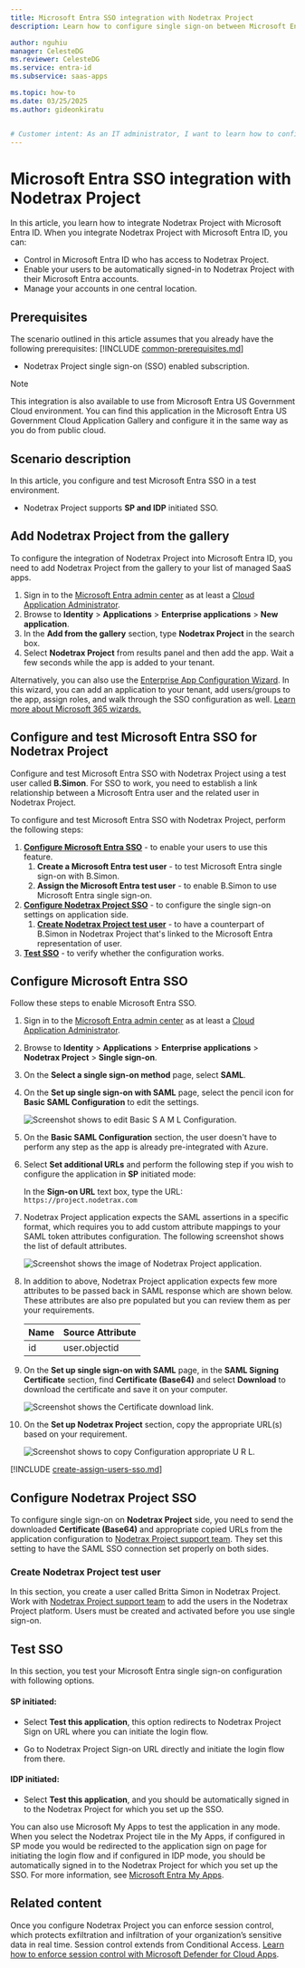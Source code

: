 ```yaml
---
title: Microsoft Entra SSO integration with Nodetrax Project
description: Learn how to configure single sign-on between Microsoft Entra ID and Nodetrax Project.

author: nguhiu
manager: CelesteDG
ms.reviewer: CelesteDG
ms.service: entra-id
ms.subservice: saas-apps

ms.topic: how-to
ms.date: 03/25/2025
ms.author: gideonkiratu


# Customer intent: As an IT administrator, I want to learn how to configure single sign-on between Microsoft Entra ID and Nodetrax Project so that I can control who has access to Nodetrax Project, enable automatic sign-in with Microsoft Entra accounts, and manage my accounts in one central location.
---
```


# Microsoft Entra SSO integration with Nodetrax Project

In this article,  you learn how to integrate Nodetrax Project with Microsoft Entra ID. When you integrate Nodetrax Project with Microsoft Entra ID, you can:

* Control in Microsoft Entra ID who has access to Nodetrax Project.
* Enable your users to be automatically signed-in to Nodetrax Project with their Microsoft Entra accounts.
* Manage your accounts in one central location.

## Prerequisites
The scenario outlined in this article assumes that you already have the following prerequisites:
[!INCLUDE [common-prerequisites.md](~/identity/saas-apps/includes/common-prerequisites.md)]
* Nodetrax Project single sign-on (SSO) enabled subscription.

> [!NOTE]
> This integration is also available to use from Microsoft Entra US Government Cloud environment. You can find this application in the Microsoft Entra US Government Cloud Application Gallery and configure it in the same way as you do from public cloud.

## Scenario description

In this article,  you configure and test Microsoft Entra SSO in a test environment.

* Nodetrax Project supports **SP and IDP** initiated SSO.

## Add Nodetrax Project from the gallery

To configure the integration of Nodetrax Project into Microsoft Entra ID, you need to add Nodetrax Project from the gallery to your list of managed SaaS apps.

1. Sign in to the [Microsoft Entra admin center](https://entra.microsoft.com) as at least a [Cloud Application Administrator](~/identity/role-based-access-control/permissions-reference.md#cloud-application-administrator).
1. Browse to **Identity** > **Applications** > **Enterprise applications** > **New application**.
1. In the **Add from the gallery** section, type **Nodetrax Project** in the search box.
1. Select **Nodetrax Project** from results panel and then add the app. Wait a few seconds while the app is added to your tenant.

 Alternatively, you can also use the [Enterprise App Configuration Wizard](https://portal.office.com/AdminPortal/home?Q=Docs#/azureadappintegration). In this wizard, you can add an application to your tenant, add users/groups to the app, assign roles, and walk through the SSO configuration as well. [Learn more about Microsoft 365 wizards.](/microsoft-365/admin/misc/azure-ad-setup-guides)

<a name='configure-and-test-azure-ad-sso-for-nodetrax-project'></a>

## Configure and test Microsoft Entra SSO for Nodetrax Project

Configure and test Microsoft Entra SSO with Nodetrax Project using a test user called **B.Simon**. For SSO to work, you need to establish a link relationship between a Microsoft Entra user and the related user in Nodetrax Project.

To configure and test Microsoft Entra SSO with Nodetrax Project, perform the following steps:

1. **[Configure Microsoft Entra SSO](#configure-azure-ad-sso)** - to enable your users to use this feature.
    1. **Create a Microsoft Entra test user** - to test Microsoft Entra single sign-on with B.Simon.
    1. **Assign the Microsoft Entra test user** - to enable B.Simon to use Microsoft Entra single sign-on.
1. **[Configure Nodetrax Project SSO](#configure-nodetrax-project-sso)** - to configure the single sign-on settings on application side.
    1. **[Create Nodetrax Project test user](#create-nodetrax-project-test-user)** - to have a counterpart of B.Simon in Nodetrax Project that's linked to the Microsoft Entra representation of user.
1. **[Test SSO](#test-sso)** - to verify whether the configuration works.

<a name='configure-azure-ad-sso'></a>

## Configure Microsoft Entra SSO

Follow these steps to enable Microsoft Entra SSO.

1. Sign in to the [Microsoft Entra admin center](https://entra.microsoft.com) as at least a [Cloud Application Administrator](~/identity/role-based-access-control/permissions-reference.md#cloud-application-administrator).
1. Browse to **Identity** > **Applications** > **Enterprise applications** > **Nodetrax Project** > **Single sign-on**.
1. On the **Select a single sign-on method** page, select **SAML**.
1. On the **Set up single sign-on with SAML** page, select the pencil icon for **Basic SAML Configuration** to edit the settings.

   ![Screenshot shows to edit Basic S A M L Configuration.](common/edit-urls.png "Basic Configuration")

1. On the **Basic SAML Configuration** section, the user doesn't have to perform any step as the app is already pre-integrated with Azure.

1. Select **Set additional URLs** and perform the following step if you wish to configure the application in **SP** initiated mode:

    In the **Sign-on URL** text box, type the URL:
    `https://project.nodetrax.com`

1. Nodetrax Project application expects the SAML assertions in a specific format, which requires you to add custom attribute mappings to your SAML token attributes configuration. The following screenshot shows the list of default attributes.

	![Screenshot shows the image of Nodetrax Project application.](common/default-attributes.png "Attributes")

1. In addition to above, Nodetrax Project application expects few more attributes to be passed back in SAML response which are shown below. These attributes are also pre populated but you can review them as per your requirements.
	
	| Name | Source Attribute|
	| ---------| --------- |
	| id | user.objectid |

1. On the **Set up single sign-on with SAML** page, in the **SAML Signing Certificate** section,  find **Certificate (Base64)** and select **Download** to download the certificate and save it on your computer.

	![Screenshot shows the Certificate download link.](common/certificatebase64.png "Certificate")

1. On the **Set up Nodetrax Project** section, copy the appropriate URL(s) based on your requirement.

	![Screenshot shows to copy Configuration appropriate U R L.](common/copy-configuration-urls.png "Configuration")

<a name='create-an-azure-ad-test-user'></a>

[!INCLUDE [create-assign-users-sso.md](~/identity/saas-apps/includes/create-assign-users-sso.md)]

## Configure Nodetrax Project SSO

To configure single sign-on on **Nodetrax Project** side, you need to send the downloaded **Certificate (Base64)** and appropriate copied URLs from the application configuration to [Nodetrax Project support team](mailto:support@nodetrax.com). They set this setting to have the SAML SSO connection set properly on both sides.

### Create Nodetrax Project test user

In this section, you create a user called Britta Simon in Nodetrax Project. Work with [Nodetrax Project support team](mailto:support@nodetrax.com) to add the users in the Nodetrax Project platform. Users must be created and activated before you use single sign-on.

## Test SSO 

In this section, you test your Microsoft Entra single sign-on configuration with following options. 

#### SP initiated:

* Select **Test this application**, this option redirects to Nodetrax Project Sign on URL where you can initiate the login flow.  

* Go to Nodetrax Project Sign-on URL directly and initiate the login flow from there.

#### IDP initiated:

* Select **Test this application**, and you should be automatically signed in to the Nodetrax Project for which you set up the SSO. 

You can also use Microsoft My Apps to test the application in any mode. When you select the Nodetrax Project tile in the My Apps, if configured in SP mode you would be redirected to the application sign on page for initiating the login flow and if configured in IDP mode, you should be automatically signed in to the Nodetrax Project for which you set up the SSO. For more information, see [Microsoft Entra My Apps](/azure/active-directory/manage-apps/end-user-experiences#azure-ad-my-apps).

## Related content

Once you configure Nodetrax Project you can enforce session control, which protects exfiltration and infiltration of your organization’s sensitive data in real time. Session control extends from Conditional Access. [Learn how to enforce session control with Microsoft Defender for Cloud Apps](/cloud-app-security/proxy-deployment-aad).
